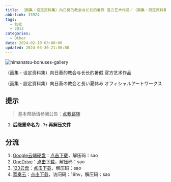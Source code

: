 ```yaml
---
title: （画集・设定资料集）向日葵的教会与长长的暑假 官方艺术作品／（画集・設定資料集）向日葵の教会と長い夏休み オフィシャルアートワークス／向日葵的教会与长夏假期／向日葵教会和漫长的暑假
abbrlink: 33924
tags:
  - 枕社
  - 2013
categories:
  - Other
date: 2024-02-10 03:00:00
updated: 2024-03-30 21:56:00
---
```


![himanatsu-bonuses-gallery](https://static.30hb.cn/vndb/img/himanatsu-bonuses-gallery.webp)

（画集・设定资料集）向日葵的教会与长长的暑假 官方艺术作品

<!-- more -->

（画集・設定資料集）向日葵の教会と長い夏休み オフィシャルアートワークス

## 提示

> 基本帮助请参阅公告：[点我跳转](/p/announcement/)

1. **后缀重命名为 `.7z` 再解压文件**

## 分流

1. [Google云端硬盘](https://drive.google.com/)：[点击下载](https://drive.google.com/file/d/1wdkVeHcxoCHOi25CT4NgU7ryP7OeAZPS/view?usp=drive_link)，解压码：sao
2. [OneDrive](https://onedrive.live.com/)：[点击下载](https://1drv.ms/u/s!ArWOYkTFshJYhSsgh9W69ciNpfAs?e=3hBwaA)，解压码：sao
3. [123云盘](https://www.123pan.com/)：[点击下载](https://www.123pan.com/s/VMelVv-5MpzH.html)，解压码：sao
4. [蓝奏云](https://up.woozooo.com/)：[点击下载](https://adingapkgg.lanzn.com/ibTU21t88yfg)，访问码：19hv，解压码：sao
